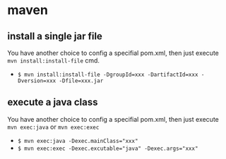 # maven

## install a single jar file

You have another choice to config a specifial pom.xml,
then just execute `mvn install:install-file` cmd.

* `$ mvn install:install-file -DgroupId=xxx -DartifactId=xxx -Dversion=xxx -Dfile=xxx.jar`

## execute a java class

You have another choice to config a specifial pom.xml,
then just execute `mvn exec:java` or `mvn exec:exec`

* `$ mvn exec:java -Dexec.mainClass="xxx"`
* `$ mvn exec:exec -Dexec.excutable="java" -Dexec.args="xxx"`
